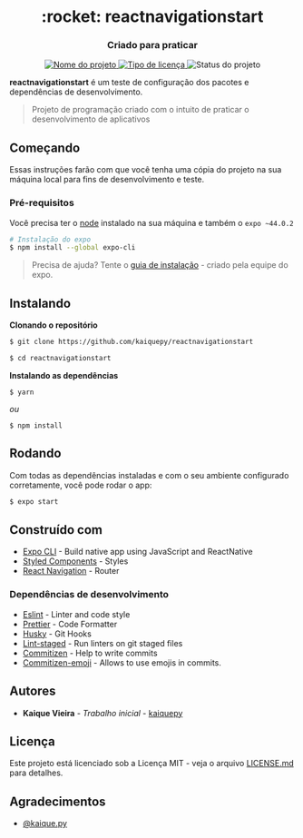 <h1 align="center" style="border-bottom: none;">:rocket: reactnavigationstart</h1>
<h3 align="center">Criado para praticar</h3>

<p align="center">
  <a href="https://github.com/kaiquepy/reactnavigationstart">
    <img alt="Nome do projeto" src="https://img.shields.io/badge/kaiquepy-reactnavigationstart-orange">
  </a>
  <a href="https://github.com/kaiquepy/reactnavigationstart/blob/main/LICENSE ">
    <img alt="Tipo de licença" src="https://img.shields.io/github/license/kaiquepy/reactnavigationstart">
  </a>
  <a>
    <img alt="Status do projeto" src="https://img.shields.io/badge/status-desenvolvimento-yellow">
  </a>
</p>

**reactnavigationstart** é um teste de configuração dos pacotes e dependências de desenvolvimento.

> Projeto de programação criado com o intuito de praticar o desenvolvimento de aplicativos

## Começando

Essas instruções farão com que você tenha uma cópia do projeto na sua máquina local para fins de desenvolvimento e teste.

### Pré-requisitos

Você precisa ter o [node](https://nodejs.org/en/) instalado na sua máquina e também o `expo ~44.0.2`

```bash
# Instalação do expo
$ npm install --global expo-cli
```

> Precisa de ajuda? Tente o [guia de instalação](https://docs.expo.dev/get-started/installation/) - criado pela equipe do expo.

## Instalando

**Clonando o repositório**

```bash
$ git clone https://github.com/kaiquepy/reactnavigationstart

$ cd reactnavigationstart
```

**Instalando as dependências**

```
$ yarn
```

_ou_

```
$ npm install
```

## Rodando

Com todas as dependências instaladas e com o seu ambiente configurado corretamente, você pode rodar o app:

```bash
$ expo start
```

## Construído com

- [Expo CLI](https://expo.dev/tools#cli) - Build native app using JavaScript and ReactNative
- [Styled Components](https://styled-components.com/) - Styles
- [React Navigation](https://reactnavigation.org/) - Router

### Dependências de desenvolvimento

- [Eslint](https://eslint.org/docs/user-guide/getting-started) - Linter and code style
- [Prettier](https://prettier.io/) - Code Formatter
- [Husky](https://github.com/typicode/husky) - Git Hooks
- [Lint-staged](https://github.com/okonet/lint-staged) - Run linters on git staged files
- [Commitizen](https://github.com/commitizen/cz-cli) - Help to write commits
- [Commitizen-emoji](https://www.npmjs.com/package/commitizen-emoji) - Allows to use emojis in commits.

## Autores

- **Kaique Vieira** - _Trabalho inicial_ - [kaiquepy](https://github.com/kaiquepy)

## Licença

Este projeto está licenciado sob a Licença MIT - veja o arquivo [LICENSE.md](./LICENSE) para detalhes.

## Agradecimentos

- [@kaique.py](https://www.instagram.com/kaique.py)
